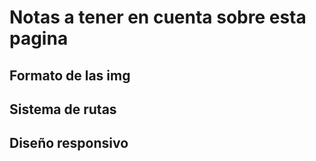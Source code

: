 # Notas a tener en cuenta sobre esta pagina

## Formato de las img
## Sistema de rutas
## Diseño responsivo
